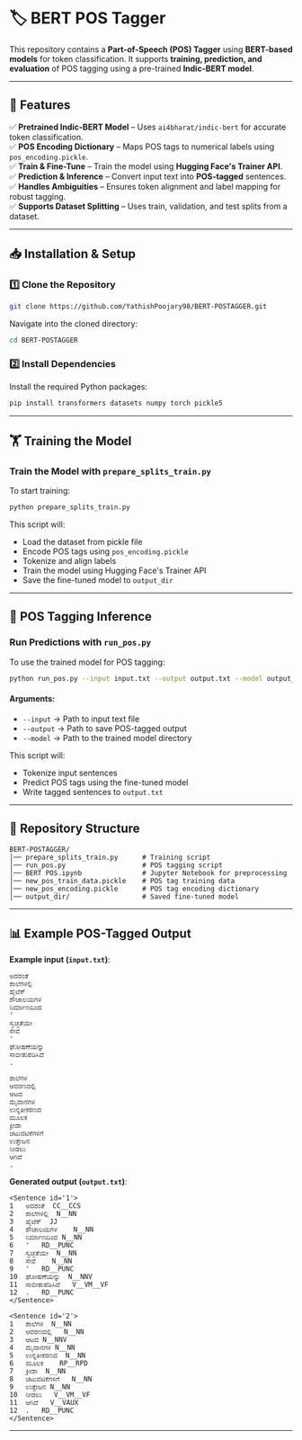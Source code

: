 # 🏷️ BERT POS Tagger

This repository contains a **Part-of-Speech (POS) Tagger** using **BERT-based models** for token classification. It supports **training, prediction, and evaluation** of POS tagging using a pre-trained **Indic-BERT model**.

---

## 🚀 Features

✅ **Pretrained Indic-BERT Model** – Uses `ai4bharat/indic-bert` for accurate token classification.  
✅ **POS Encoding Dictionary** – Maps POS tags to numerical labels using `pos_encoding.pickle`.  
✅ **Train & Fine-Tune** – Train the model using **Hugging Face's Trainer API**.  
✅ **Prediction & Inference** – Convert input text into **POS-tagged** sentences.  
✅ **Handles Ambiguities** – Ensures token alignment and label mapping for robust tagging.  
✅ **Supports Dataset Splitting** – Uses train, validation, and test splits from a dataset.  

---

## 📥 Installation & Setup

### 1️⃣ Clone the Repository
```bash
git clone https://github.com/YathishPoojary98/BERT-POSTAGGER.git
```
Navigate into the cloned directory:
```bash
cd BERT-POSTAGGER
```

### 2️⃣ Install Dependencies
Install the required Python packages:
```bash
pip install transformers datasets numpy torch pickle5
```

---

## 🏋️ Training the Model

### **Train the Model with `prepare_splits_train.py`**
To start training:
```bash
python prepare_splits_train.py
```
This script will:
- Load the dataset from pickle file
- Encode POS tags using `pos_encoding.pickle`
- Tokenize and align labels
- Train the model using Hugging Face's Trainer API
- Save the fine-tuned model to `output_dir`

---

## 🎯 POS Tagging Inference

### **Run Predictions with `run_pos.py`**
To use the trained model for POS tagging:
```bash
python run_pos.py --input input.txt --output output.txt --model output_dir
```
#### Arguments:
- `--input` → Path to input text file
- `--output` → Path to save POS-tagged output
- `--model` → Path to the trained model directory

This script will:
- Tokenize input sentences
- Predict POS tags using the fine-tuned model
- Write tagged sentences to `output.txt`

---

## 📂 Repository Structure

```
BERT-POSTAGGER/
│── prepare_splits_train.py      # Training script
│── run_pos.py                   # POS tagging script
│── BERT POS.ipynb               # Jupyter Notebook for preprocessing
│── new_pos_train_data.pickle    # POS tag training data
│── new_pos_encoding.pickle      # POS tag encoding dictionary
│── output_dir/                  # Saved fine-tuned model
```

---

## 📊 Example POS-Tagged Output
**Example input (`input.txt`)**:
```
ಅದರಂತೆ
ಶಾಲೆಗಳಲ್ಲಿ
ಹೈಟೆಕ್
ಶೌಚಾಲಯಗಳ
ನಿರ್ಮಾಣದಿಂದ
'
ಸ್ವಚ್ಛತೆಯೇ
ಸೇವೆ
'
ಘೋಷಣೆಯನ್ನು
ಸಾಬೀತುಪಡಿಸಿದೆ
.

ಶಾಲೆಗಳ
ಆವರಣದಲ್ಲಿ
ಆಟದ
ಮೈದಾನಗಳ
ಉನ್ನತೀಕರಣದ
ಮೂಲಕ
ಕ್ರೀಡಾ
ಚಟುವಟಿಕೆಗಳಿಗೆ
ಉತ್ತೇಜನ
ನೀಡಲು
ಆಗಿದೆ
.
```
**Generated output (`output.txt`)**:
```
<Sentence id='1'>
1	ಅದರಂತೆ	CC__CCS
2	ಶಾಲೆಗಳಲ್ಲಿ	N__NN
3	ಹೈಟೆಕ್	JJ
4	ಶೌಚಾಲಯಗಳ	N__NN
5	ನಿರ್ಮಾಣದಿಂದ	N__NN
6	'	RD__PUNC
7	ಸ್ವಚ್ಛತೆಯೇ	N__NN
8	ಸೇವೆ	N__NN
9	'	RD__PUNC
10	ಘೋಷಣೆಯನ್ನು	N__NNV
11	ಸಾಬೀತುಪಡಿಸಿದೆ	V__VM__VF
12	.	RD__PUNC
</Sentence>

<Sentence id='2'>
1	ಶಾಲೆಗಳ	N__NN
2	ಆವರಣದಲ್ಲಿ	N__NN
3	ಆಟದ	N__NNV
4	ಮೈದಾನಗಳ	N__NN
5	ಉನ್ನತೀಕರಣದ	N__NN
6	ಮೂಲಕ	RP__RPD
7	ಕ್ರೀಡಾ	N__NN
8	ಚಟುವಟಿಕೆಗಳಿಗೆ	N__NN
9	ಉತ್ತೇಜನ	N__NN
10	ನೀಡಲು	V__VM__VF
11	ಆಗಿದೆ	V__VAUX
12	.	RD__PUNC
</Sentence>
```

---
